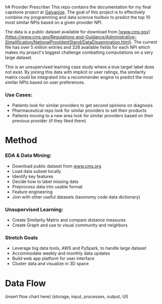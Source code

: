 h# Provider Prescriber
This repo contains the documentation for my final capstone project at [Galvanize](https://www.galvanize.com/denver-platte/data-science#curriculum). The goal of this project is to effectively combine my programming and data science toolbox to predict the top 10 most similar NPIs based on a given provider NPI.

The data is a public dataset available for download from [www.cms.gov](https://www.cms.gov/Regulations-and-Guidance/Administrative-Simplification/NationalProvIdentStand/DataDissemination.html). The current file has over 5 million entries and 328 available fields for each NPI which makes my project's biggest challenge combatting computations on a very large dataset.  

This is an unsupervised learning case study where a true target label does not exist. By joining this data with implicit or user ratings, the similarity matrix could be integrated into a recommender engine to predict the most similar NPIs based on user preferences.  

### Use Cases:
* Patients look for similar providers to get second opinions on diagnosis
* Pharmaceutical reps look for similar providers to sell their products
* Patients moving to a new area look for similar providers based on their previous provider (if they liked them)

# Method  

### EDA & Data Mining:  
* Download public dataset from www.cms.org
* Load data subset locally
* Identify key features
* Decide how to label missing data
* Preprocess data into usable format
* Feature engineering
* Join with other useful datasets (taxonomy code data dictionary)

### Unsupervised Learning:
* Create Similarity Matrix and compare distance measures
* Create Graph and use to visual community and neighbors

### Stretch Goals
* Leverage big data tools, AWS and PySpark, to handle large dataset
* Accommodate weekly and monthly data updates
* Build web app platform for user interface
* Cluster data and visualize in 3D space

# Data Flow

(insert flow chart here)
(storage, input, processes, output, UI)
